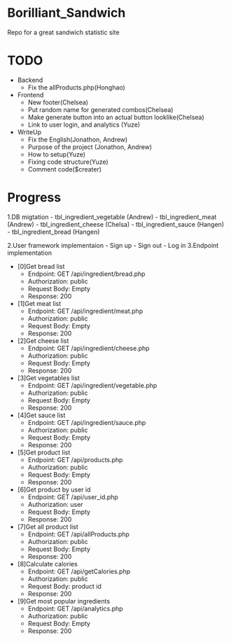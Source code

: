 # Borilliant_Sandwich
Repo for a great sandwich statistic site


# TODO 
- Backend
    - Fix the allProducts.php(Honghao)
- Frontend
    - New footer(Chelsea)
    - Put random name for generated combos(Chelsea)
    - Make generate button into an actual button looklike(Chelsea)
    - Link to user login, and analytics (Yuze)
- WriteUp
    - Fix the English(Jonathon, Andrew)
    - Purpose of the project (Jonathon, Andrew)
    - How to setup(Yuze)
    - Fixing code structure(Yuze)
    - Comment code($creater)

# Progress
1.DB migtation
    - tbl_ingredient_vegetable (Andrew)
    - tbl_ingredient_meat (Andrew)
    - tbl_ingredient_cheese (Chelsa)
    - tbl_ingredient_sauce (Hangen)
    - tbl_ingredient_bread (Hangen)

2.User framework implementaion 
    - Sign up
    - Sign out
    - Log in
3.Endpoint implementation 
- [0]Get bread list
    - Endpoint: GET /api/ingredient/bread.php
    - Authorization: public
    - Request Body: Empty
    - Response: 200
- [1]Get meat list
    - Endpoint: GET /api/ingredient/meat.php
    - Authorization: public
    - Request Body: Empty
    - Response: 200
- [2]Get cheese list
    - Endpoint: GET /api/ingredient/cheese.php
    - Authorization: public
    - Request Body: Empty
    - Response: 200
- [3]Get vegetables list
    - Endpoint: GET /api/ingredient/vegetable.php
    - Authorization: public
    - Request Body: Empty
    - Response: 200
- [4]Get sauce list
    - Endpoint: GET /api/ingredient/sauce.php
    - Authorization: public
    - Request Body: Empty
    - Response: 200
- [5]Get product list
    - Endpoint: GET /api/products.php
    - Authorization: public
    - Request Body: Empty
    - Response: 200
- [6]Get product by user id
    - Endpoint: GET /api/user_id.php
    - Authorization: user
    - Request Body: Empty
    - Response: 200
- [7]Get all product list
    - Endpoint: GET /api/allProducts.php
    - Authorization: public
    - Request Body: Empty
    - Response: 200
- [8]Calculate calories 
    - Endpoint: GET /api/getCalories.php
    - Authorization: public
    - Request Body: product id
    - Response: 200
- [9]Get most popular ingredients
    - Endpoint: GET /api/analytics.php
    - Authorization: public
    - Request Body: Empty
    - Response: 200
